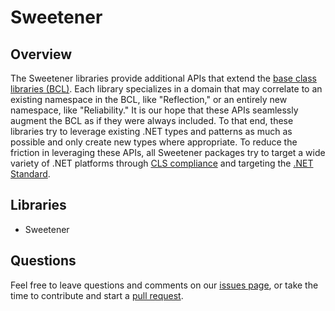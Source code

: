 # Sweetener

## Overview

The Sweetener libraries provide additional APIs that extend the
[base class libraries (BCL)](https://docs.microsoft.com/en-us/dotnet/standard/framework-libraries).
Each library specializes in a domain that may correlate to an existing namespace in the BCL,
like "Reflection," or an entirely new namespace, like "Reliability." It is our hope that these
APIs seamlessly augment the BCL as if they were always included. To that end, these libraries
try to leverage existing .NET types and patterns as much as possible and only create new types
where appropriate. To reduce the friction in leveraging these APIs, all Sweetener
packages try to target a wide variety of .NET platforms through
[CLS compliance](https://docs.microsoft.com/en-us/dotnet/standard/language-independence)
and targeting the [.NET Standard](https://docs.microsoft.com/en-us/dotnet/standard/net-standard).

## Libraries

- Sweetener

## Questions

Feel free to leave questions and comments on our
[issues page](https://github.com/wsugarman/Sweetener/issues), or take the time to
contribute and start a [pull request](https://github.com/wsugarman/Sweetener/pulls).